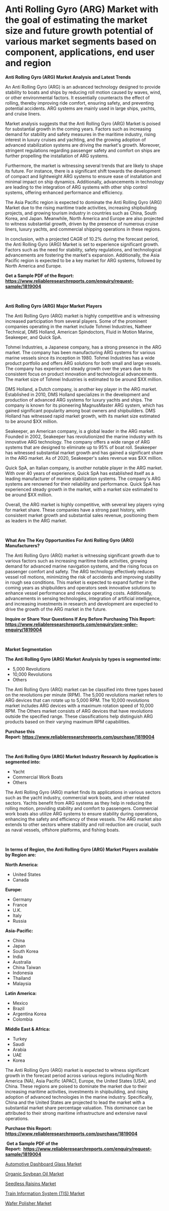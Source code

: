 <p><h1>Anti Rolling Gyro (ARG) Market with the goal of estimating the market size and future growth potential of various market segments based on component, applications, end user and region</h1></p><p><strong>Anti Rolling Gyro (ARG) Market Analysis and Latest Trends</strong></p>
<p><p>An Anti Rolling Gyro (ARG) is an advanced technology designed to provide stability to boats and ships by reducing roll motion caused by waves, wind, or other environmental factors. It essentially counteracts the effect of rolling, thereby improving ride comfort, ensuring safety, and preventing potential accidents. ARG systems are mainly used in large ships, yachts, and cruise liners.</p><p>Market analysis suggests that the Anti Rolling Gyro (ARG) Market is poised for substantial growth in the coming years. Factors such as increasing demand for stability and safety measures in the maritime industry, rising interest in luxury cruises and yachting, and the growing adoption of advanced stabilization systems are driving the market's growth. Moreover, stringent regulations regarding passenger safety and comfort on ships are further propelling the installation of ARG systems.</p><p>Furthermore, the market is witnessing several trends that are likely to shape its future. For instance, there is a significant shift towards the development of compact and lightweight ARG systems to ensure ease of installation and minimal impact on ship dynamics. Additionally, advancements in technology are leading to the integration of ARG systems with other ship control systems, offering enhanced performance and efficiency.</p><p>The Asia Pacific region is expected to dominate the Anti Rolling Gyro (ARG) Market due to the rising maritime trade activities, increasing shipbuilding projects, and growing tourism industry in countries such as China, South Korea, and Japan. Meanwhile, North America and Europe are also projected to witness substantial growth, driven by the presence of numerous cruise liners, luxury yachts, and commercial shipping operations in these regions.</p><p>In conclusion, with a projected CAGR of 10.2% during the forecast period, the Anti Rolling Gyro (ARG) Market is set to experience significant growth. Factors such as the need for stability, safety regulations, and technological advancements are fostering the market's expansion. Additionally, the Asia Pacific region is expected to be a key market for ARG systems, followed by North America and Europe.</p></p>
<p><strong>Get a Sample PDF of the Report:&nbsp; <a href="https://www.reliableresearchreports.com/enquiry/request-sample/1819004">https://www.reliableresearchreports.com/enquiry/request-sample/1819004</a></strong></p>
<p>&nbsp;</p>
<p><strong>Anti Rolling Gyro (ARG) Major Market Players</strong></p>
<p><p>The Anti Rolling Gyro (ARG) market is highly competitive and is witnessing increased participation from several players. Some of the prominent companies operating in the market include Tohmei Industries, Natheer Technical, DMS Holland, American Spindoctors, Fluid in Motion Marine, Seakeeper, and Quick SpA.</p><p>Tohmei Industries, a Japanese company, has a strong presence in the ARG market. The company has been manufacturing ARG systems for various marine vessels since its inception in 1980. Tohmei Industries has a wide product portfolio and offers ARG solutions for both small and large vessels. The company has experienced steady growth over the years due to its consistent focus on product innovation and technological advancements. The market size of Tohmei Industries is estimated to be around $XX million.</p><p>DMS Holland, a Dutch company, is another key player in the ARG market. Established in 2010, DMS Holland specializes in the development and production of advanced ARG systems for luxury yachts and ships. The company is known for its pioneering MagnusMaster ARG system, which has gained significant popularity among boat owners and shipbuilders. DMS Holland has witnessed rapid market growth, with its market size estimated to be around $XX million.</p><p>Seakeeper, an American company, is a global leader in the ARG market. Founded in 2002, Seakeeper has revolutionized the marine industry with its innovative ARG technology. The company offers a wide range of ARG systems that are designed to eliminate up to 95% of boat roll. Seakeeper has witnessed substantial market growth and has gained a significant share in the ARG market. As of 2020, Seakeeper's sales revenue was $XX million.</p><p>Quick SpA, an Italian company, is another notable player in the ARG market. With over 40 years of experience, Quick SpA has established itself as a leading manufacturer of marine stabilization systems. The company's ARG systems are renowned for their reliability and performance. Quick SpA has experienced steady growth in the market, with a market size estimated to be around $XX million.</p><p>Overall, the ARG market is highly competitive, with several key players vying for market share. These companies have a strong past history, with consistent market growth and substantial sales revenue, positioning them as leaders in the ARG market.</p></p>
<p>&nbsp;</p>
<p><strong>What Are The Key Opportunities For Anti Rolling Gyro (ARG) Manufacturers?</strong></p>
<p><p>The Anti Rolling Gyro (ARG) market is witnessing significant growth due to various factors such as increasing maritime trade activities, growing demand for advanced marine navigation systems, and the rising focus on passenger comfort and safety. The ARG technology effectively reduces vessel roll motions, minimizing the risk of accidents and improving stability in rough sea conditions. This market is expected to expand further in the coming years as shipbuilders and operators seek innovative solutions to enhance vessel performance and reduce operating costs. Additionally, advancements in sensing technologies, integration of artificial intelligence, and increasing investments in research and development are expected to drive the growth of the ARG market in the future.</p></p>
<p><strong>Inquire or Share Your Questions If Any Before Purchasing This Report: <a href="https://www.reliableresearchreports.com/enquiry/pre-order-enquiry/1819004">https://www.reliableresearchreports.com/enquiry/pre-order-enquiry/1819004</a></strong></p>
<p>&nbsp;</p>
<p><strong>Market Segmentation</strong></p>
<p><strong>The Anti Rolling Gyro (ARG) Market Analysis by types is segmented into:</strong></p>
<p><ul><li>5,000 Revolutions</li><li>10,000 Revolutions</li><li>Others</li></ul></p>
<p><p>The Anti Rolling Gyro (ARG) market can be classified into three types based on the revolutions per minute (RPM). The 5,000 revolutions market refers to ARG devices that can rotate up to 5,000 RPM. The 10,000 revolutions market includes ARG devices with a maximum rotation speed of 10,000 RPM. The Others market consists of ARG devices that have revolutions outside the specified range. These classifications help distinguish ARG products based on their varying maximum RPM capabilities.</p></p>
<p><strong>Purchase this Report:&nbsp;<a href="https://www.reliableresearchreports.com/purchase/1819004">https://www.reliableresearchreports.com/purchase/1819004</a></strong></p>
<p>&nbsp;</p>
<p><strong>The Anti Rolling Gyro (ARG) Market Industry Research by Application is segmented into:</strong></p>
<p><ul><li>Yacht</li><li>Commercial Work Boats</li><li>Others</li></ul></p>
<p><p>The Anti Rolling Gyro (ARG) market finds its applications in various sectors such as the yacht industry, commercial work boats, and other related sectors. Yachts benefit from ARG systems as they help in reducing the rolling motion, providing stability and comfort to passengers. Commercial work boats also utilize ARG systems to ensure stability during operations, enhancing the safety and efficiency of these vessels. The ARG market also extends to other sectors where stability and roll reduction are crucial, such as naval vessels, offshore platforms, and fishing boats.</p></p>
<p>&nbsp;</p>
<p><strong>In terms of Region, the Anti Rolling Gyro (ARG) Market Players available by Region are:</strong></p>
<p>
    <p> <strong> North America: </strong>
        <ul>
            <li>United States</li>
            <li>Canada</li>
        </ul>
        </p> 
    <p> <strong> Europe: </strong>
        <ul>
            <li>Germany</li>
            <li>France</li>
            <li>U.K.</li>
            <li>Italy</li>
            <li>Russia</li>
        </ul>
        </p> 
    <p> <strong> Asia-Pacific: </strong>
        <ul>
            <li>China</li>
            <li>Japan</li>
            <li>South Korea</li>
            <li>India</li>
            <li>Australia</li>
            <li>China Taiwan</li>
            <li>Indonesia</li>
            <li>Thailand</li>
            <li>Malaysia</li>
        </ul>
        </p> 
    <p> <strong> Latin America: </strong>
        <ul>
            <li>Mexico</li>
            <li>Brazil</li>
            <li>Argentina Korea</li>
            <li>Colombia</li>
        </ul>
        </p> 
    <p> <strong> Middle East & Africa: </strong>
        <ul>
            <li>Turkey</li>
            <li>Saudi</li>
            <li>Arabia</li>
            <li>UAE</li>
            <li>Korea</li>
        </ul>
    </p>
    </p>
<p><p>The Anti Rolling Gyro (ARG) market is expected to witness significant growth in the forecast period across various regions including North America (NA), Asia Pacific (APAC), Europe, the United States (USA), and China. These regions are poised to dominate the market due to their increasing maritime activities, investments in shipbuilding, and rising adoption of advanced technologies in the marine industry. Specifically, China and the United States are projected to lead the market with a substantial market share percentage valuation. This dominance can be attributed to their strong maritime infrastructure and extensive naval operations.</p></p>
<p><strong>Purchase this Report: <a href="https://www.reliableresearchreports.com/purchase/1819004">https://www.reliableresearchreports.com/purchase/1819004</a></strong></p>
<p>&nbsp;<strong>Get a Sample PDF of the Report:&nbsp;&nbsp;<a href="https://www.reliableresearchreports.com/enquiry/request-sample/1819004">https://www.reliableresearchreports.com/enquiry/request-sample/1819004</a></strong></p>
<p><strong></strong></p>
<p><p><a href="https://github.com/dringals/Market-Research-Report-List-1/blob/main/automotive-dashboard-glass-market.md">Automotive Dashboard Glass Market</a></p><p><a href="https://medium.com/@hotspotvendor/organic-soybean-oil-market-trends-and-market-analysis-forecasted-for-period-2023-2030-13d8f3192171">Organic Soybean Oil Market</a></p><p><a href="https://medium.com/@bhumi.technologiesmumbai/seedless-raisins-market-analysis-its-cagr-market-segmentation-and-global-industry-overview-d1f9bda5178d">Seedless Raisins Market</a></p><p><a href="https://github.com/tamvrosiya/Market-Research-Report-List-1/blob/main/train-information-system-tis-market.md">Train Information System (TIS) Market</a></p><p><a href="https://www.linkedin.com/pulse/decoding-wafer-polisher-market-deep-dive-latest-trends-segmentation-3ww3e/">Wafer Polisher Market</a></p></p>